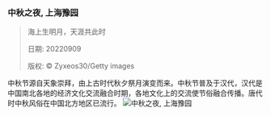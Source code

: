 ### 中秋之夜, 上海豫园
> 海上生明月，天涯共此时> > 日期: 20220909> > 版权: © Zyxeos30/Getty images
   
 中秋节源自天象崇拜，由上古时代秋夕祭月演变而来。中秋节普及于汉代，汉代是中国南北各地的经济文化交流融合时期，各地文化上的交流使节俗融合传播。唐代时中秋风俗在中国北方地区已流行。
![中秋之夜, 上海豫园](https://s.cn.bing.net/th?id=OHR.MidAutumn2022_ZH-CN9825550508_1920x1080.jpg&rf=LaDigue_1920x1080.jpg)